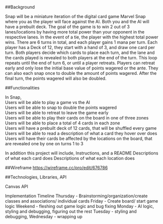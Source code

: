 ##Background

Snap will be a miniature iteration of the digital card game Marvel Snap where you as the player will face against the AI. Both you and the AI will have a prebuilt deck. The goal of the game is to win 2 out of 3 lanes/locations by having more total power than your opponent in the respective lanes. In the event of a tie, the player with the highest total power wins. There are 6 turns in total, and each player gains 1 mana per turn. Each player has a Deck of 12, they start with a hand of 3, and draw one card per turn. Both players decide which cards to place each turn, and the lane and the cards played is revealed to both players at the end of the turn. This loop repeats until the end of turn 6, or until a player retreats. Players can retreat early and only lose the initial base value of points wagered or the ante. They can also each snap once to double the amount of points wagered. After the final turn, the points wagered will also be doubled.



##Functionalities  

In Snap,  
Users will be able to play a game vs the AI  
Users will be able to snap to double the points wagered  
Users will be able to retreat to leave the game early  
Users will be able to play their cards on the board in one of three zones  
Users will be able to place a total of 4 cards in each zone  
Users will have a prebuilt deck of 12 cards, that will be shuffled every game  
Users will be able to read a description of what a card they hover over does  
Users will have their cards be affected by the locations on the board, that are revealed  one by one on turns 1 to 3  

In addition this project will include, 
Instructions, and a README
Descriptions of what each card does
Descriptions of what each location does

##Wireframe
https://wireframe.cc/pro/edit/676786

##Technologies, Libraries, API

Canvas API

Implementation Timeline
Thursday - Brainstorming/organization/create classes and associations/ individual cards
Friday - Create board/ start game logic
Weekend - fleshing out game logic and bug fixing
Monday - AI logic, styling and debugging, figuring out the rest
Tuesday - styling and debugging, 
Wednesday - wrapping up


